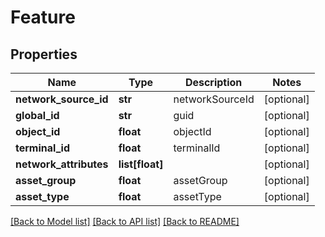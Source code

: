 # Feature

## Properties
Name | Type | Description | Notes
------------ | ------------- | ------------- | -------------
**network_source_id** | **str** | networkSourceId | [optional] 
**global_id** | **str** | guid | [optional] 
**object_id** | **float** | objectId | [optional] 
**terminal_id** | **float** | terminalId | [optional] 
**network_attributes** | **list[float]** |  | [optional] 
**asset_group** | **float** | assetGroup | [optional] 
**asset_type** | **float** | assetType | [optional] 

[[Back to Model list]](../README.md#documentation-for-models) [[Back to API list]](../README.md#documentation-for-api-endpoints) [[Back to README]](../README.md)


